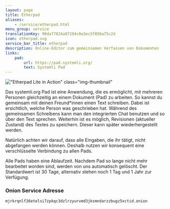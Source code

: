 ```yaml
---
layout: page
title: Etherpad
aliases:
    - /service/etherpad.html
menu_group: service
translationKey: 90da77824a87294c0a3ec5f856a75c2d
icon: etherpad.svg
service_bar_title: etherpad
description: Online-Editor zum gemeinsamen Verfassen von Dokumenten
links:
    pad:
        url: https://pad.systemli.org/
        text: Systemli Pad
---
```

!["Etherpad Lite in Action" class="img-thumbnail"](/assets/img/etherpad-lite-in-action.gif)

Das systemli.org Pad ist eine Anwendung, die es ermöglicht, mit mehreren Personen gleichzeitig an einem Dokument (Pad) zu arbeiten. So kannst du gemeinsam mit deinen Freund*innen einen Text schreiben. Dabei ist ersichtlich, welche Person was geschrieben hat. Während des gemeinsamen Schreibens kann man den integrierten Chat benutzen und so über den Text sprechen. Weiterhin ist es möglich, Revisionen (aktueller Zustand) des Textes zu speichern. Dieser kann später wiederhergestellt werden.

Natürlich achten wir darauf, dass alle Eingaben, die ihr tätigt, nicht abgefangen werden können. Deshalb nutzen wir konsequent eine verschlüsselte Verbindung zu allen Pads.

Alle Pads haben eine Ablaufzeit. Nachdem Pad so lange nicht mehr bearbeitet worden sind, werden von uns automatisch gelöscht. Der Standardwert ist 30 Tage, alternativ stehen noch 1 Tag und 1 Jahr zur Verfügung.

### Onion Service Adresse

```
mjrkrqnlf26etelsi7zpkqc3dzlrzyurvmd3jksmndarzzbugz5xctid.onion
```

